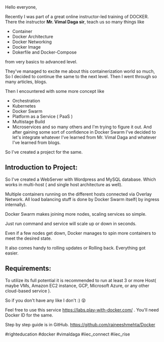 Hello everyone,

Recently I was part of a great online instructor-led training of DOCKER.
There the instructor **Mr. Vimal Daga sir**, teach us so many things like
- Container
- Docker Architecture
- Docker Networking
- Docker Image
- Dokerfile and Docker-Compose

from very basics to advanced level. 

They've managed to excite me about this containerization world so much, So I decided to continue the same to the next level. Then I went through so many articles, blogs.

Then I encountered with some more concept like 
- Orchestration
- Kubernetes
- Docker Swarm
- Platform as a Service ( PaaS )
- Multistage Build
- Microservices
and so many others and I'm trying to figure it out.
And after gaining some sort of confidence in Docker Swarm I've decided to let's integrate whatever I've learned from Mr. Vimal Daga and whatever I've learned from blogs.

So I've created a project for the same. 

## Introduction to Project:
 
So I've created a WebServer with Wordpress and MySQL database. Which works in multi-host ( and single host architecture as well).

Multiple containers running on the different hosts connected via Overlay Network. All load balancing stuff is done by Docker Swarm itself( by ingress internally).

Docker Swarm makes joining more nodes, scaling services so simple.

Just run command and service will scale up or down in seconds.

Even if a few nodes get down, Docker manages to spin more containers to meet the desired state.

It also comes handy to rolling updates or Rolling back. Everything got easier.

## Requirements:

To utilize its full potential it is recommended to run at least 3 or more Host( maybe VMs, Amazon EC2 instance, GCP, Microsoft Azure, or any other cloud-based service ).

So if you don't have any like I don't :) :stuck_out_tongue_closed_eyes:

Feel free to use this service https://labs.play-with-docker.com/ . 
You'll need Docker ID for the same.

Step by step guide is in GitHub.
https://github.com/rajneeshmehta/Docker


#righteducation #docker #vimaldaga #iiec_connect #iiec_rise
